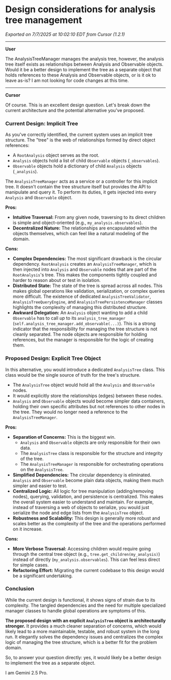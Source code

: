 # Design considerations for analysis tree management
_Exported on 7/7/2025 at 10:02:10 EDT from Cursor (1.2.1)_

---

**User**

The AnalysisTreeManager manages the analysis tree, however, the analysis tree itself exists as relationships between Analysis and Observable objects. Would it be a better design to implement the tree as a separate object that holds references to these Analysis and Observable objects, or is it ok to leave as-is? I am not looking for code changes at this time.

---

**Cursor**

Of course. This is an excellent design question. Let's break down the current architecture and the potential alternative you've proposed.

### Current Design: Implicit Tree

As you've correctly identified, the current system uses an implicit tree structure. The "tree" is the web of relationships formed by direct object references:

*   A `RootAnalysis` object serves as the root.
*   `Analysis` objects hold a list of child `Observable` objects (`_observables`).
*   `Observable` objects hold a dictionary of child `Analysis` objects (`_analysis`).

The `AnalysisTreeManager` acts as a service or a controller for this implicit tree. It doesn't contain the tree structure itself but provides the API to manipulate and query it. To perform its duties, it gets injected into every `Analysis` and `Observable` object.

**Pros:**

*   **Intuitive Traversal:** From any given node, traversing to its direct children is simple and object-oriented (e.g., `my_analysis.observables`).
*   **Decentralized Nature:** The relationships are encapsulated within the objects themselves, which can feel like a natural modeling of the domain.

**Cons:**

*   **Complex Dependencies:** The most significant drawback is the circular dependency. `RootAnalysis` creates an `AnalysisTreeManager`, which is then injected into `Analysis` and `Observable` nodes that are part of the `RootAnalysis`'s tree. This makes the components tightly coupled and harder to reason about or test in isolation.
*   **Distributed State:** The state of the tree is spread across all nodes. This makes global operations like validation, serialization, or complex queries more difficult. The existence of dedicated `AnalysisTreeValidator`, `AnalysisTreeQueryEngine`, and `AnalysisTreePersistenceManager` classes highlights the complexity of managing this distributed structure.
*   **Awkward Delegation:** An `Analysis` object wanting to add a child `Observable` has to call *up* to its `analysis_tree_manager` (`self.analysis_tree_manager.add_observable(...)`). This is a strong indicator that the responsibility for managing the tree structure is not cleanly separated. The node objects are responsible for holding references, but the manager is responsible for the logic of creating them.

### Proposed Design: Explicit Tree Object

In this alternative, you would introduce a dedicated `AnalysisTree` class. This class would be the single source of truth for the tree's structure.

*   The `AnalysisTree` object would hold all the `Analysis` and `Observable` nodes.
*   It would explicitly store the relationships (edges) between these nodes.
*   `Analysis` and `Observable` objects would become simpler data containers, holding their own specific attributes but not references to other nodes in the tree. They would no longer need a reference to the `AnalysisTreeManager`.

**Pros:**

*   **Separation of Concerns:** This is the biggest win.
    *   `Analysis` and `Observable` objects are only responsible for their own data.
    *   The `AnalysisTree` class is responsible for the structure and integrity of the tree.
    *   The `AnalysisTreeManager` is responsible for orchestrating operations on the `AnalysisTree`.
*   **Simplified Dependencies:** The circular dependency is eliminated. `Analysis` and `Observable` become plain data objects, making them much simpler and easier to test.
*   **Centralized Logic:** All logic for tree manipulation (adding/removing nodes), querying, validation, and persistence is centralized. This makes the overall system easier to understand and maintain. For example, instead of traversing a web of objects to serialize, you would just serialize the node and edge lists from the `AnalysisTree` object.
*   **Robustness and Scalability:** This design is generally more robust and scales better as the complexity of the tree and the operations performed on it increase.

**Cons:**

*   **More Verbose Traversal:** Accessing children would require going through the central tree object (e.g., `tree.get_children(my_analysis)`) instead of directly (`my_analysis.observables`). This can feel less direct for simple cases.
*   **Refactoring Effort:** Migrating the current codebase to this design would be a significant undertaking.

### Conclusion

While the current design is functional, it shows signs of strain due to its complexity. The tangled dependencies and the need for multiple specialized manager classes to handle global operations are symptoms of this.

**The proposed design with an explicit `AnalysisTree` object is architecturally stronger.** It provides a much cleaner separation of concerns, which would likely lead to a more maintainable, testable, and robust system in the long run. It elegantly solves the dependency issues and centralizes the complex logic of managing the tree structure, which is a better fit for the problem domain.

So, to answer your question directly: yes, it would likely be a better design to implement the tree as a separate object.

I am Gemini 2.5 Pro.

